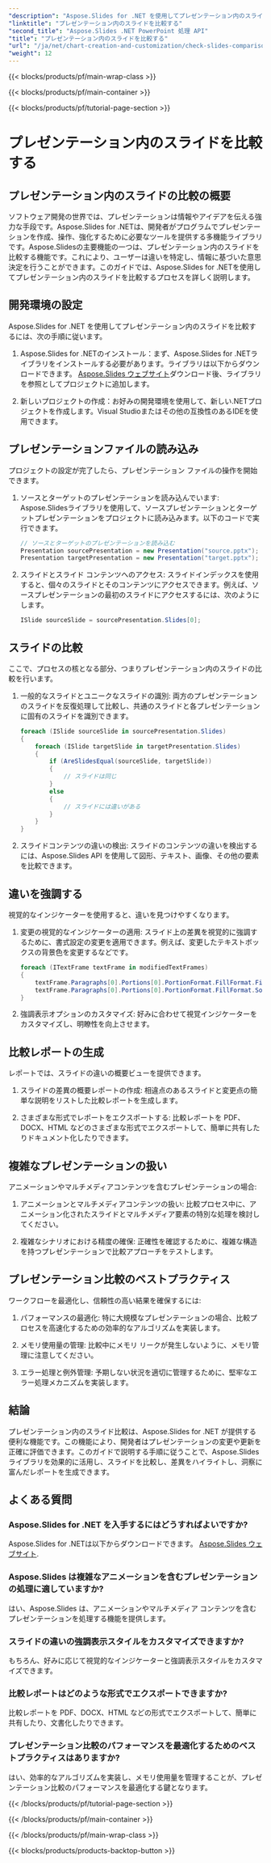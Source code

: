 ```yaml
---
"description": "Aspose.Slides for .NET を使用してプレゼンテーション内のスライドを比較する方法を学びます。正確な比較のためのソースコード付きのステップバイステップガイドです。"
"linktitle": "プレゼンテーション内のスライドを比較する"
"second_title": "Aspose.Slides .NET PowerPoint 処理 API"
"title": "プレゼンテーション内のスライドを比較する"
"url": "/ja/net/chart-creation-and-customization/check-slides-comparison/"
"weight": 12
---
```


{{< blocks/products/pf/main-wrap-class >}}

{{< blocks/products/pf/main-container >}}

{{< blocks/products/pf/tutorial-page-section >}}

# プレゼンテーション内のスライドを比較する


## プレゼンテーション内のスライドの比較の概要

ソフトウェア開発の世界では、プレゼンテーションは情報やアイデアを伝える強力な手段です。Aspose.Slides for .NETは、開発者がプログラムでプレゼンテーションを作成、操作、強化するために必要なツールを提供する多機能ライブラリです。Aspose.Slidesの主要機能の一つは、プレゼンテーション内のスライドを比較する機能です。これにより、ユーザーは違いを特定し、情報に基づいた意思決定を行うことができます。このガイドでは、Aspose.Slides for .NETを使用してプレゼンテーション内のスライドを比較するプロセスを詳しく説明します。

## 開発環境の設定

Aspose.Slides for .NET を使用してプレゼンテーション内のスライドを比較するには、次の手順に従います。

1. Aspose.Slides for .NETのインストール：まず、Aspose.Slides for .NETライブラリをインストールする必要があります。ライブラリは以下からダウンロードできます。  [Aspose.Slides ウェブサイト](https://releases.aspose.com/slides/net/)ダウンロード後、ライブラリを参照としてプロジェクトに追加します。

2. 新しいプロジェクトの作成：お好みの開発環境を使用して、新しい.NETプロジェクトを作成します。Visual Studioまたはその他の互換性のあるIDEを使用できます。

## プレゼンテーションファイルの読み込み

プロジェクトの設定が完了したら、プレゼンテーション ファイルの操作を開始できます。

1. ソースとターゲットのプレゼンテーションを読み込んでいます:
   Aspose.Slidesライブラリを使用して、ソースプレゼンテーションとターゲットプレゼンテーションをプロジェクトに読み込みます。以下のコードで実行できます。

   ```csharp
   // ソースとターゲットのプレゼンテーションを読み込む
   Presentation sourcePresentation = new Presentation("source.pptx");
   Presentation targetPresentation = new Presentation("target.pptx");
   ```

2. スライドとスライド コンテンツへのアクセス:
   スライドインデックスを使用すると、個々のスライドとそのコンテンツにアクセスできます。例えば、ソースプレゼンテーションの最初のスライドにアクセスするには、次のようにします。

   ```csharp
   ISlide sourceSlide = sourcePresentation.Slides[0];
   ```

## スライドの比較

ここで、プロセスの核となる部分、つまりプレゼンテーション内のスライドの比較を行います。

1. 一般的なスライドとユニークなスライドの識別:
   両方のプレゼンテーションのスライドを反復処理して比較し、共通のスライドと各プレゼンテーションに固有のスライドを識別できます。

   ```csharp
   foreach (ISlide sourceSlide in sourcePresentation.Slides)
   {
       foreach (ISlide targetSlide in targetPresentation.Slides)
       {
           if (AreSlidesEqual(sourceSlide, targetSlide))
           {
               // スライドは同じ
           }
           else
           {
               // スライドには違いがある
           }
       }
   }
   ```

2. スライドコンテンツの違いの検出:
   スライドのコンテンツの違いを検出するには、Aspose.Slides API を使用して図形、テキスト、画像、その他の要素を比較できます。

## 違いを強調する

視覚的なインジケーターを使用すると、違いを見つけやすくなります。

1. 変更の視覚的なインジケーターの適用:
   スライド上の差異を視覚的に強調するために、書式設定の変更を適用できます。例えば、変更したテキストボックスの背景色を変更するなどです。

   ```csharp
   foreach (ITextFrame textFrame in modifiedTextFrames)
   {
       textFrame.Paragraphs[0].Portions[0].PortionFormat.FillFormat.FillType = FillType.Solid;
       textFrame.Paragraphs[0].Portions[0].PortionFormat.FillFormat.SolidFillColor.Color = Color.Yellow;
   }
   ```

2. 強調表示オプションのカスタマイズ:
   好みに合わせて視覚インジケーターをカスタマイズし、明瞭性を向上させます。

## 比較レポートの生成

レポートでは、スライドの違いの概要ビューを提供できます。

1. スライドの差異の概要レポートの作成:
   相違点のあるスライドと変更点の簡単な説明をリストした比較レポートを生成します。

2. さまざまな形式でレポートをエクスポートする:
   比較レポートを PDF、DOCX、HTML などのさまざまな形式でエクスポートして、簡単に共有したりドキュメント化したりできます。

## 複雑なプレゼンテーションの扱い

アニメーションやマルチメディアコンテンツを含むプレゼンテーションの場合:

1. アニメーションとマルチメディアコンテンツの扱い:
   比較プロセス中に、アニメーション化されたスライドとマルチメディア要素の特別な処理を検討してください。

2. 複雑なシナリオにおける精度の確保:
   正確性を確認するために、複雑な構造を持つプレゼンテーションで比較アプローチをテストします。

## プレゼンテーション比較のベストプラクティス

ワークフローを最適化し、信頼性の高い結果を確保するには:

1. パフォーマンスの最適化:
   特に大規模なプレゼンテーションの場合、比較プロセスを高速化するための効率的なアルゴリズムを実装します。

2. メモリ使用量の管理:
   比較中にメモリ リークが発生しないように、メモリ管理に注意してください。

3. エラー処理と例外管理:
   予期しない状況を適切に管理するために、堅牢なエラー処理メカニズムを実装します。

## 結論

プレゼンテーション内のスライド比較は、Aspose.Slides for .NET が提供する便利な機能です。この機能により、開発者はプレゼンテーションの変更や更新を正確に評価できます。このガイドで説明する手順に従うことで、Aspose.Slides ライブラリを効果的に活用し、スライドを比較し、差異をハイライトし、洞察に富んだレポートを生成できます。

## よくある質問

### Aspose.Slides for .NET を入手するにはどうすればよいですか?

Aspose.Slides for .NETは以下からダウンロードできます。  [Aspose.Slides ウェブサイト](https://releases。aspose.com/slides/net/).

### Aspose.Slides は複雑なアニメーションを含むプレゼンテーションの処理に適していますか?

はい、Aspose.Slides は、アニメーションやマルチメディア コンテンツを含むプレゼンテーションを処理する機能を提供します。

### スライドの違いの強調表示スタイルをカスタマイズできますか?

もちろん、好みに応じて視覚的なインジケーターと強調表示スタイルをカスタマイズできます。

### 比較レポートはどのような形式でエクスポートできますか?

比較レポートを PDF、DOCX、HTML などの形式でエクスポートして、簡単に共有したり、文書化したりできます。

### プレゼンテーション比較のパフォーマンスを最適化するためのベストプラクティスはありますか?

はい、効率的なアルゴリズムを実装し、メモリ使用量を管理することが、プレゼンテーション比較のパフォーマンスを最適化する鍵となります。

{{< /blocks/products/pf/tutorial-page-section >}}

{{< /blocks/products/pf/main-container >}}

{{< /blocks/products/pf/main-wrap-class >}}

{{< blocks/products/products-backtop-button >}}